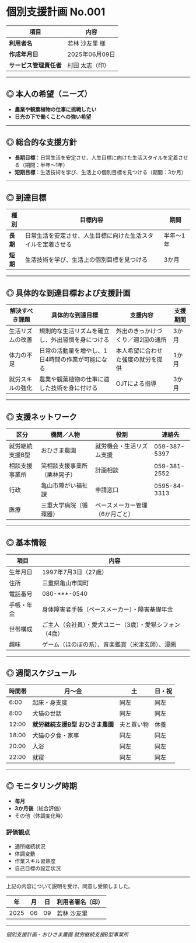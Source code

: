# 個別支援計画 No.001

| 項目 | 内容 |
| --- | --- |
| **利用者名** | 若林 沙友里 様 |
| **作成年月日** | 2025年06月09日 |
| **サービス管理責任者** | 村田 太志（印） |

---

## ◎ 本人の希望（ニーズ）
- **農業や観葉植物の仕事に挑戦したい**  
- **日光の下で働くことへの強い希望**

---

## ◎ 総合的な支援方針
- **長期目標**：日常生活を安定させ、人生目標に向けた生活スタイルを定着させる（期間：半年〜1年）  
- **短期目標**：生活技術を学び、生活上の個別目標を見つける（期間：3か月）

---

## ◎ 到達目標

| 種別 | 目標内容 | 期間 |
| --- | --- | --- |
| **長期** | 日常生活を安定させ、人生目標に向けた生活スタイルを定着させる | 半年〜1年 |
| **短期** | 生活技術を学び、生活上の個別目標を見つける | 3か月 |

---

## ◎ 具体的な到達目標および支援計画

| 解決すべき課題 | 具体的な到達目標 | 支援内容 | 支援期間 |
| --- | --- | --- | --- |
| 生活リズムの改善 | 規則的な生活リズムを確立し、外出習慣を身につける | 外出のきっかけづくり／週2回の通所 | 3か月 |
| 体力の不足 | 日常の活動量を増やし、1日4時間の作業が可能になる | 本人希望に合わせた強度の就労を提供 | 1か月 |
| 就労スキルの強化 | 農業や観葉植物の仕事に適した技術を身に付ける | OJTによる指導 | 3か月 |

---

## ◎ 支援ネットワーク

| 区分 | 機関／人物 | 役割 | 連絡先 |
| --- | --- | --- | --- |
| 就労継続支援B型 | おひさま農園 | 就労機会・生活リズム支援 | 059-387-5397 |
| 相談支援事業所 | 笑相談支援事業所（栗林晃子） | 計画相談 | 059-381-2552 |
| 行政 | 亀山市障がい福祉課 | 申請窓口 | 0595-84-3313 |
| 医療 | 三重大学病院（循環器） | ペースメーカー管理（6か月ごと） |  |

---

## ◎ 基本情報

| 項目 | 内容 |
| --- | --- |
| 生年月日 | 1997年7月3日（27歳） |
| 住所 | 三重県亀山市関町 |
| 電話番号 | 080-***-0540 |
| 手帳・年金 | 身体障害者手帳（ペースメーカー）・障害基礎年金 |
| 世帯構成 | ご主人（会社員）・愛犬ユニー（3歳）・愛猫シフォン（4歳） |
| 趣味 | ゲーム（ほのぼの系）、音楽鑑賞（米津玄師）、漫画 |

---

## ◎ 週間スケジュール

| 時間帯 | 月〜金 | 土 | 日・祝 |
| --- | --- | --- | --- |
| 6:00 | 起床・身支度 | 同左 | 同左 |
| 8:00 | 犬猫の世話 | 同左 | 同左 |
| 12:00 | **就労継続支援B型 おひさま農園** | 夫と買い物 | 休養 |
| 18:00 | 犬猫の夕食・家事 | 同左 | 同左 |
| 20:00 | 入浴 | 同左 | 同左 |
| 22:00 | 就寝 | 同左 | 同左 |

---

## ◎ モニタリング時期
- **毎月**  
- **3か月後**（総合評価）  
- その他（体調変化時）

### 評価観点
- 通所継続状況
- 体調変動
- 作業スキル習熟度
- 自己目標の設定状況

---

上記の内容について説明を受け、同意し受領しました。  

| 年 | 月 | 日 | 利用者署名（印） |
| --- | --- | --- | --- |
| 2025 | 06 | 09 | 若林 沙友里 |

---

*個別支援計画 - おひさま農園 就労継続支援B型事業所* 